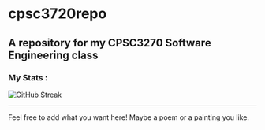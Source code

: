 # cpsc3720repo
A repository for my CPSC3270 Software Engineering class
---
### My Stats :
[![GitHub Streak](http://github-readme-streak-stats.herokuapp.com?user=ethanvjohnson&theme=dark&background=000000)](https://git.io/streak-stats)

---

Feel free to add what you want here!
Maybe a poem or a painting you like.
